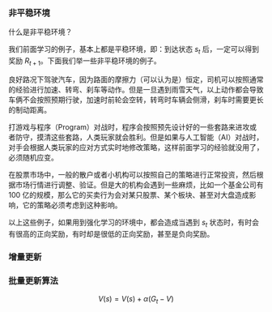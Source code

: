 

### 非平稳环境

什么是非平稳环境？

我们前面学习的例子，基本上都是平稳环境，即：到达状态 $s_t$ 后，一定可以得到奖励 $R_{t+1}$。下面我们举一些非平稳环境的例子。

良好路况下驾驶汽车，因为路面的摩擦力（可以认为是）恒定，司机可以按照通常的经验进行加速、转弯、刹车等动作。但是一旦遇到雨雪天气，以上动作都会导致车俩不会按照预期行驶，加速时前轮会空转，转弯时车辆会侧滑，刹车时需要更长的制动距离。

打游戏与程序（Program）对战时，程序会按照预先设计好的一些套路来进攻或者防守，摸清这些套路，人类玩家就会胜利。但是如果与人工智能（AI）对战时，对手会根据人类玩家的应对方式实时地修改策略，这样前面学习的经验就没用了，必须随机应变。

在股票市场中，一般的散户或者小机构可以按照自己的策略进行正常投资，然后根据市场行情进行调整、验证。但是大的机构会遇到一些麻烦，比如一个基金公司有 100 亿的规模，那么它的买卖行为会对某只股票、某个板块、甚至对大盘造成影响，它的策略必须考虑到这种影响。

以上这些例子，如果用到强化学习的环境中，都会造成当遇到 $s_t$ 状态时，有时会有很高的正向奖励，有时却是很低的正向奖励，甚至是负向奖励。

### 增量更新



### 批量更新算法


$$
V(s) = V(s) + \alpha (G_t - V)
$$


